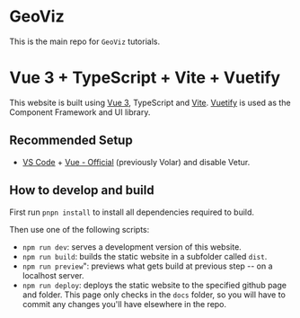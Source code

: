 # GeoViz

This is the main repo for ``GeoViz`` tutorials.

# Vue 3 + TypeScript + Vite + Vuetify

This website is built using [Vue 3](https://vuejs.org), TypeScript and [Vite](https://vitejs.dev). [Vuetify](https://vuetifyjs.com/en/) is used as the Component Framework and UI library.

## Recommended Setup

- [VS Code](https://code.visualstudio.com/) + [Vue - Official](https://marketplace.visualstudio.com/items?itemName=Vue.volar) (previously Volar) and disable Vetur.

## How to develop and build
First run ``pnpn install`` to install all dependencies required to build.

Then use one of the following scripts:
- ``npm run dev``: serves a development version of this website.
- ``npm run build``: builds the static website in a subfolder called ``dist``.
- ``npm run preview``": previews what gets build at previous step -- on a localhost server.
- ``npm run deploy``: deploys the static website to the specified github page and folder. This page only checks in the ``docs`` folder, so you will have to commit any changes you'll have elsewhere in the repo.
